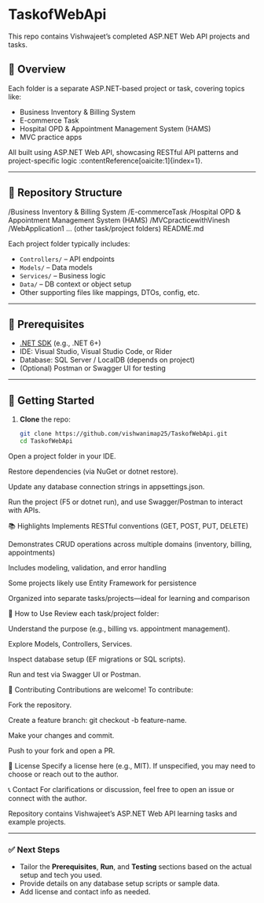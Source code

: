 # TaskofWebApi

This repo contains Vishwajeet’s completed ASP.NET Web API projects and tasks.

## 🧭 Overview

Each folder is a separate ASP.NET-based project or task, covering topics like:
- Business Inventory & Billing System  
- E-commerce Task  
- Hospital OPD & Appointment Management System (HAMS)  
- MVC practice apps  

All built using ASP.NET Web API, showcasing RESTful API patterns and project-specific logic :contentReference[oaicite:1]{index=1}.

---

## 📂 Repository Structure

/Business Inventory & Billing System
/E-commerceTask
/Hospital OPD & Appointment Management System (HAMS)
/MVCpracticewithVinesh
/WebApplication1
... (other task/project folders)
README.md


Each project folder typically includes:
- `Controllers/` – API endpoints  
- `Models/` – Data models  
- `Services/` – Business logic  
- `Data/` – DB context or object setup  
- Other supporting files like mappings, DTOs, config, etc.

---

## 🔧 Prerequisites

- [.NET SDK](https://dotnet.microsoft.com/) (e.g., .NET 6+)  
- IDE: Visual Studio, Visual Studio Code, or Rider  
- Database: SQL Server / LocalDB (depends on project)  
- (Optional) Postman or Swagger UI for testing

---

## 🚀 Getting Started

1. **Clone** the repo:
   ```bash
   git clone https://github.com/vishwanimap25/TaskofWebApi.git
   cd TaskofWebApi


Open a project folder in your IDE.

Restore dependencies (via NuGet or dotnet restore).

Update any database connection strings in appsettings.json.

Run the project (F5 or dotnet run), and use Swagger/Postman to interact with APIs.

📚 Highlights
Implements RESTful conventions (GET, POST, PUT, DELETE)

Demonstrates CRUD operations across multiple domains (inventory, billing, appointments)

Includes modeling, validation, and error handling

Some projects likely use Entity Framework for persistence

Organized into separate tasks/projects—ideal for learning and comparison

🧠 How to Use
Review each task/project folder:

Understand the purpose (e.g., billing vs. appointment management).

Explore Models, Controllers, Services.

Inspect database setup (EF migrations or SQL scripts).

Run and test via Swagger UI or Postman.

🤝 Contributing
Contributions are welcome! To contribute:

Fork the repository.

Create a feature branch: git checkout -b feature-name.

Make your changes and commit.

Push to your fork and open a PR.

📄 License
Specify a license here (e.g., MIT). If unspecified, you may need to choose or reach out to the author.

📞 Contact
For clarifications or discussion, feel free to open an issue or connect with the author.

Repository contains Vishwajeet’s ASP.NET Web API learning tasks and example projects.


---

### ✅ Next Steps

- Tailor the **Prerequisites**, **Run**, and **Testing** sections based on the actual setup and tech you used.
- Provide details on any database setup scripts or sample data.
- Add license and contact info as needed.

